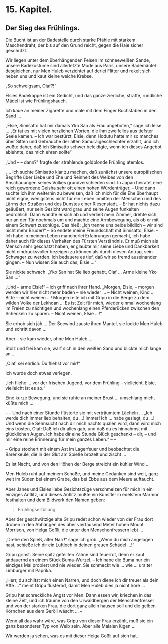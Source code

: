 15\. Kapitel.
============
Der Sieg des Frühlings.
----------

Die Bucht ist an der Badestelle durch starke Pfähle mit starkem Maschendraht,
der bis auf den Grund reicht, gegen die Haie sicher geschützt.

Wir liegen unter dem überhängenden Felsen im schneeweißen Sande, unsere
Badekostüme sind allerletzte Mode aus Paris, unsere Bademäntel desgleichen, nur
Men Huleb verzichtet auf derlei Flitter und rekelt sich neben uns und kaut
kleine weiche Krebse.

„So schweigsam, Olaf?!“

Elsies Badekappe ist ein Gedicht, und das ganze zierliche, straffe, rundliche
Mädel ist wie Frühlingshauch.

Ich kaue an meiner Zigarette und male mit dem Finger Buchstaben in den Sand …

„Elsie, Simisatto hat mir damals Yko San als Frau angeboten,“ sage ich leise …
„Er tat es mit vielen herzlichen Worten, die ihm zweifellos aus tiefster Seele
kamen. – Ich war bestürzt, Elsie, denn Hodutu hatte mir so manches über Sitten
und Gebräuche der alten Samuraigeschlechter erzählt, und ich wußte daher, daß
ich Simisatto schwer beleidigte, wenn ich dieses Angebot ablehnte, das mich
ehren sollte“

„Und – – dann?“ fragte der strahlende goldblonde Frühling atemlos.

„… Ich suchte Simisatto klar zu machen, daß zunächst unsere europäischen
Begriffe über Liebe und Ehe und Reinheit des Weibes von den Anschauungen seines
Volkes grundverschieden sind. In Japan heiratet eine reich gewordene Geisha
sehr oft einen hohen Würdenträger. – Und dann suchte ich ihm weiterhin zu
beweisen, daß ich mich für die Ehe überhaupt nicht eigne, wenigstens nicht für
ein Leben inmitten der Menschen und des Lärms der Straßen und des Dunstes einer
Riesenstadt. – Er hat nichts dazu geäußert, nur sein Gesicht ward grau und
seine Augen funkelten bedrohlich. Dann wandte er sich ab und verließ mein
Zimmer, drehte sich nur an der Tür nochmals um und machte eine Armbewegung, als
ob er mit einem Schwert zuschlüge. Das hieß: „Ich trenne uns beide bildlich –
wir sind nicht mehr Brüder!“ – So endete meine Freundschaft mit Simisatto,
Elsie. – Ich habe in meinem Leben mancherlei Erfahrungen gemacht, ich habe
daher auch für dieses Verhalten des Fürsten Verständnis. Er muß mich als Mensch
sehr geschätzt haben, er glaubte mir seine Liebe und Dankbarkeit nicht
eindrucksvoller bezeigen zu können als durch diesen Antrag, sein Schwager zu
werden. Ich bedauere es tief, daß wir so fremd auseinander gingen. – Nun wissen
Sie auch das, Elsie …“

Sie nickte schwach. „Yko San hat Sie lieb gehabt, Olaf … Arme kleine Yko San …“

„Und – arme Elsie!“ – ich griff nach ihrer Hand. „Morgen, Elsie, – morgen
werden wir hier nicht mehr baden – nie wieder … – Nicht weinen, Kind … Bitte –
nicht weinen …! Morgen reite ich mit Gripu in die Berge zu dem wilden Volke der
Lekhoan … Es ist Zeit für mich, wieder einmal wochenlang im Freien zu nächtigen
und wochenlang einen Pferderücken zwischen den Schenkeln zu spüren. – Nicht
weinen, Elsie …!“

Sie erhob sich jäh … Der Seewind zauste ihren Mantel, sie lockte Men Huleb und
schritt davon …

Aber – sie kam wieder, ohne Men Huleb …

Stolz und frei kam sie, warf sich in den weißen Sand und blickte mich lange an
…

„Olaf, sei ehrlich: Du fliehst vor mir!“

Ich wurde doch etwas verlegen.

„Ich fliehe … vor der frischen Jugend, vor dem Frühling – vielleicht, Elsie,
vielleicht ist es so.“

Eine kurze Bewegung, und sie ruhte an meiner Brust … umschlang mich, küßte mich
…

– – Und nach einer Stunde flüsterte sie mit verträumtem Lächeln … „Ich werde
dich immer lieb behalten, du …! Immer! Ich … habe gesiegt, du …! Und wenn die
Sehnsucht nach dir mich nachts quälen wird, dann wird mich eins trösten, Olaf:
Daß ich dir alles gab, und daß du es hinnahmst mit glücklichen Augen. Ich habe
dir eine Stunde Glück geschenkt – dir, – und mir eine reine Erinnerung für mein
ganzes Leben.“ – –

 

– Gripu stochert mit einem Ast im Lagerfeuer und beobachtet die Bärenkeule, die
in der Glut am Spieße brozelt und zischt …

Es ist Nacht, und von den Höhen der Berge streicht ein kühler Wind …

Men Huleb ruht auf meinem Schoße, und meine Gedanken sind weit, ganz weit im
Süden bei einem Grabe, das bei Ebbe aus dem Meere auftaucht.

Aber Janes und Elsies liebe Gesichtszüge verschmelzen für mich in ein einziges
Antlitz, und dieses Antlitz müßte ein Künstler in edelstem Marmor festhalten
und dem Bildwerk den Namen geben:

> Frühlingserfüllung.

Aber der geschwätzige alte Gripu redet schon wieder von der Frau dort droben in
den Abhängen des über viertausend Meter hohen Mount Morrison, von Helga Goßli,
die unter den Menschenfressern lebt …

„Drehe den Spieß, alter Narr!“ sage ich grob. „Wenn du mich angelogen hast,
schieße ich dir ein Luftloch in deinen grauen Schädel …!“

Gripu grinst. Seine spitz gefeilten Zähne sind feuerrot, denn er kaut andauernd
an einem Stück Buma-Wurzel. – Ich habe die Buma nur ein einziges Mal probiert
und nie wieder. Sie schmeckt wie … wie … uralter Limburger mit Paprika.

„Herr, du schiltst mich einen Narren, und doch diene ich dir treuer als dein
Affe …“ meint Gripu flüsternd, damit Men Huleb dies ja nicht höre …

Gripu hat schreckliche Angst vor Men. Dann essen wir, kriechen in das kleine
Zelt, und ich träume von den Urwaldbergen der Menschenfresser und von der
starken Frau, die dort ganz allein hausen soll und die gelben Körnchen aus dem
Geröll wäscht … –

Wenn all das wahr wäre, was Gripu von dieser Frau erzählt, muß sie ein ganz
besonderer Typ von Weib sein. Aber alle Malaien lügen …

Wir werden ja sehen, was es mit dieser Helga Goßli auf sich hat.


